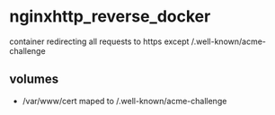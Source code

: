 # nginxhttp_reverse_docker
container redirecting all requests to https except /.well-known/acme-challenge

## volumes
- /var/www/cert maped to /.well-known/acme-challenge
